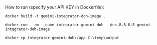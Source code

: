 How to run (specify your API KEY in Dockerfile):
```
docker build -t gemini-integrator-doh-image .
```
```
docker run --rm --name integrator-gemini-doh --dns 8.8.8.8 gemini-integrator-doh-image
```
```
docker cp integrator-gemini-doh:/app C:\temp\output
```

